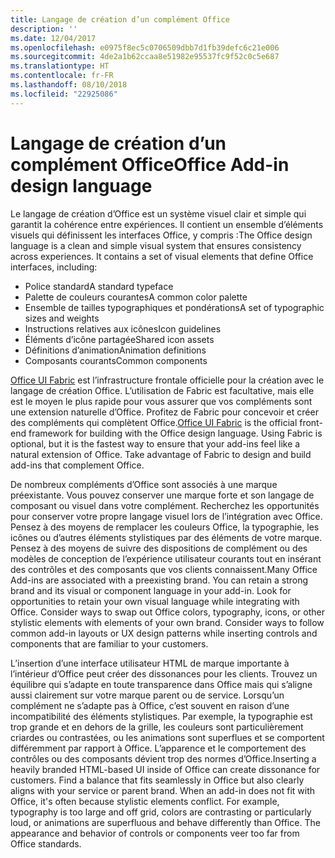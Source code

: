 ```yaml
---
title: Langage de création d’un complément Office
description: ''
ms.date: 12/04/2017
ms.openlocfilehash: e0975f8ec5c0706509dbb7d1fb39defc6c21e006
ms.sourcegitcommit: 4de2a1b62ccaa8e51982e95537fc9f52c0c5e687
ms.translationtype: HT
ms.contentlocale: fr-FR
ms.lasthandoff: 08/10/2018
ms.locfileid: "22925086"
---
```

# <a name="office-add-in-design-language"></a><span data-ttu-id="7017a-102">Langage de création d’un complément Office</span><span class="sxs-lookup"><span data-stu-id="7017a-102">Office Add-in design language</span></span>

<span data-ttu-id="7017a-p101">Le langage de création d’Office est un système visuel clair et simple qui garantit la cohérence entre expériences. Il contient un ensemble d’éléments visuels qui définissent les interfaces Office, y compris :</span><span class="sxs-lookup"><span data-stu-id="7017a-p101">The Office design language is a clean and simple visual system that ensures consistency across experiences. It contains a set of visual elements that define Office interfaces, including:</span></span>

- <span data-ttu-id="7017a-105">Police standard</span><span class="sxs-lookup"><span data-stu-id="7017a-105">A standard typeface</span></span>
- <span data-ttu-id="7017a-106">Palette de couleurs courantes</span><span class="sxs-lookup"><span data-stu-id="7017a-106">A common color palette</span></span>
- <span data-ttu-id="7017a-107">Ensemble de tailles typographiques et pondérations</span><span class="sxs-lookup"><span data-stu-id="7017a-107">A set of typographic sizes and weights</span></span>
- <span data-ttu-id="7017a-108">Instructions relatives aux icônes</span><span class="sxs-lookup"><span data-stu-id="7017a-108">Icon guidelines</span></span>
- <span data-ttu-id="7017a-109">Éléments d’icône partagée</span><span class="sxs-lookup"><span data-stu-id="7017a-109">Shared icon assets</span></span>
- <span data-ttu-id="7017a-110">Définitions d’animation</span><span class="sxs-lookup"><span data-stu-id="7017a-110">Animation definitions</span></span>
- <span data-ttu-id="7017a-111">Composants courants</span><span class="sxs-lookup"><span data-stu-id="7017a-111">Common components</span></span>

<span data-ttu-id="7017a-p102">[Office UI Fabric](https://developer.microsoft.com/fabric) est l’infrastructure frontale officielle pour la création avec le langage de création Office. L’utilisation de Fabric est facultative, mais elle est le moyen le plus rapide pour vous assurer que vos compléments sont une extension naturelle d’Office. Profitez de Fabric pour concevoir et créer des compléments qui complètent Office.</span><span class="sxs-lookup"><span data-stu-id="7017a-p102">[Office UI Fabric](https://developer.microsoft.com/fabric) is the official front-end framework for building with the Office design language. Using Fabric is optional, but it is the fastest way to ensure that your add-ins feel like a natural extension of Office. Take advantage of Fabric to design and build add-ins that complement Office.</span></span>

<span data-ttu-id="7017a-p103">De nombreux compléments d’Office sont associés à une marque préexistante. Vous pouvez conserver une marque forte et son langage de composant ou visuel dans votre complément. Recherchez les opportunités pour conserver votre propre langage visuel lors de l’intégration avec Office. Pensez à des moyens de remplacer les couleurs Office, la typographie, les icônes ou d’autres éléments stylistiques par des éléments de votre marque. Pensez à des moyens de suivre des dispositions de complément ou des modèles de conception de l’expérience utilisateur courants tout en insérant des contrôles et des composants que vos clients connaissent.</span><span class="sxs-lookup"><span data-stu-id="7017a-p103">Many Office Add-ins are associated with a preexisting brand. You can retain a strong brand and its visual or component language in your add-in. Look for opportunities to retain your own visual language while integrating with Office. Consider ways to swap out Office colors, typography, icons, or other stylistic elements with elements of your own brand. Consider ways to follow common add-in layouts or UX design patterns while inserting controls and components that are familiar to your customers.</span></span>

<span data-ttu-id="7017a-p104">L’insertion d’une interface utilisateur HTML de marque importante à l’intérieur d’Office peut créer des dissonances pour les clients. Trouvez un équilibre qui s’adapte en toute transparence dans Office mais qui s’aligne aussi clairement sur votre marque parent ou de service. Lorsqu’un complément ne s’adapte pas à Office, c’est souvent en raison d’une incompatibilité des éléments stylistiques. Par exemple, la typographie est trop grande et en dehors de la grille, les couleurs sont particulièrement criardes ou contrastées, ou les animations sont superflues et se comportent différemment par rapport à Office. L’apparence et le comportement des contrôles ou des composants dévient trop des normes d’Office.</span><span class="sxs-lookup"><span data-stu-id="7017a-p104">Inserting a heavily branded HTML-based UI inside of Office can create dissonance for customers. Find a balance that fits seamlessly in Office but also clearly aligns with your service or parent brand. When an add-in does not fit with Office, it's often because stylistic elements conflict. For example, typography is too large and off grid, colors are contrasting or particularly loud, or animations are superfluous and behave differently than Office. The appearance and behavior of controls or components veer too far from Office standards.</span></span>
